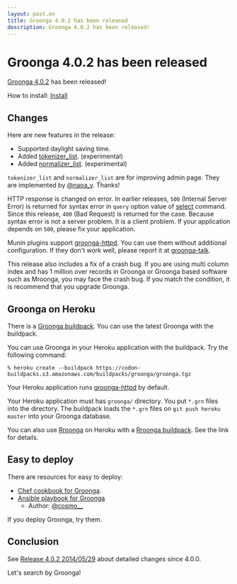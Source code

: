 ```yaml
---
layout: post.en
title: Groonga 4.0.2 has been released
description: Groonga 4.0.2 has been released!
---
```


# Groonga 4.0.2 has been released

[Groonga 4.0.2](/docs/news.html#release-4-0-2) has been released!

How to install: [Install](/docs/install.html)

## Changes

Here are new features in the release:

  * Supported daylight saving time.
  * Added [tokenizer_list](/docs/reference/commands/tokenizer_list.html). (experimental)
  * Added [normalizer_list](/docs/reference/commands/tokenizer_list.html). (experimental)

`tokenizer_list` and `normalizer_list` are for improving admin page. They are implemented by [@naoa_y](https://twitter.com/naoa_y). Thanks!

HTTP response is changed on error. In earlier releases, `500` (Internal Server Error) is returned for syntax error in `query` option value of [select](/docs/reference/commands/select.html) command. Since this release, `400` (Bad Request) is returned for the case. Because syntax error is not a server problem. It is a client problem. If your application depends on `500`, please fix your application.

Munin plugins support [groonga-httpd](/docs/reference/executables/groonga-httpd.html). You can use them without additional configuration. If they don't work well, please report it at [groonga-talk](https://lists.sourceforge.net/lists/listinfo/groonga-talk).

This release also includes a fix of a crash bug. If you are using multi column index and has 1 million over records in Groonga or Groonga based software such as Mroonga, you may face the crash bug. If you match the condition, it is recommend that you upgrade Groonga.

## Groonga on Heroku

There is a [Groonga buildpack](https://github.com/groonga/heroku-buildpack-groonga). You can use the latest Groonga with the buildpack.

You can use Groonga in your Heroku application with the buildpack. Try the following command:

    % heroku create --buildpack https://codon-buildpacks.s3.amazonaws.com/buildpacks/groonga/groonga.tgz

Your Heroku application runs  [groonga-httpd](/docs/reference/executables/groonga-httpd.html) by default.

Your Heroku application must has `groonga/` directory. You put `*.grn` files into the directory. The buildpack loads the `*.grn` files on `git push heroku master` into your Groonga database.

You can also use [Rroonga](http://ranguba.org/#about-rroonga) on Heroku with a [Rroonga buildpack](https://github.com/groonga/heroku-buildpack-rroonga). See the link for details.

## Easy to deploy

There are resources for easy to deploy:

  * [Chef cookbook for Groonga](https://github.com/groonga/chef-cookbooks).
  * [Ansible playbook for Groonga](https://github.com/cosmo0920/playbook-Groonga)
    * Author: [@cosmo__](https://twitter.com/cosmo__/)

If you deploy Groonga, try them.

## Conclusion

See [Release 4.0.2 2014/05/29](/docs/news.html#release-4-0-2) about detailed changes since 4.0.0.

Let's search by Groonga!
